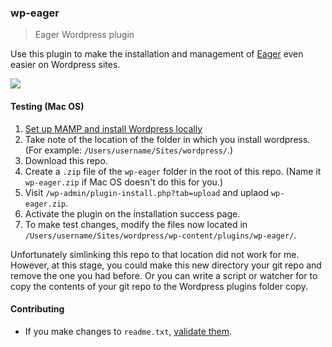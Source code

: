 ### wp-eager

> Eager Wordpress plugin

Use this plugin to make the installation and management of [Eager](http://eager.io) even easier on Wordpress sites.

![](https://rawgithub.com/EagerIO/wp-eager/master/wp-admin/screenshot-2.png)

#### Testing (Mac OS)

1. [Set up MAMP and install Wordpress locally](http://codex.wordpress.org/Installing_WordPress_Locally_on_Your_Mac_With_MAMP)
1. Take note of the location of the folder in which you install wordpress. (For example: `/Users/username/Sites/wordpress/`.)
1. Download this repo.
1. Create a `.zip` file of the `wp-eager` folder in the root of this repo. (Name it `wp-eager.zip` if Mac OS doesn't do this for you.)
1. Visit `/wp-admin/plugin-install.php?tab=upload` and uplaod `wp-eager.zip`.
1. Activate the plugin on the installation success page.
1. To make test changes, modify the files now located in `/Users/username/Sites/wordpress/wp-content/plugins/wp-eager/`. 

Unfortunately simlinking this repo to that location did not work for me. However, at this stage, you could make this new directory your git repo and remove the one you had before. Or you can write a script or watcher for to copy the contents of your git repo to the Wordpress plugins folder copy.

#### Contributing

- If you make changes to `readme.txt`, [validate them](http://wordpress.org/plugins/about/validator/).
